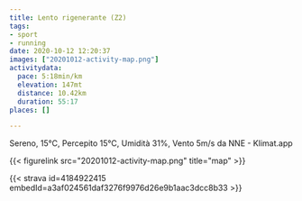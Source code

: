 ```yaml
---
title: Lento rigenerante (Z2)
tags:
- sport
- running
date: 2020-10-12 12:20:37
images: ["20201012-activity-map.png"]
activitydata:
  pace: 5:18min/km
  elevation: 147mt
  distance: 10.42km
  duration: 55:17
places: []

---
```


Sereno, 15°C, Percepito 15°C, Umidità 31%, Vento 5m/s da NNE - Klimat.app

<!--more-->



{{< figurelink src="20201012-activity-map.png" title="map" >}}


{{< strava id=4184922415 embedId=a3af024561daf3276f9976d26e9b1aac3dcc8b33 >}}
